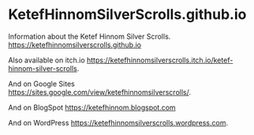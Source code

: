 # KetefHinnomSilverScrolls.github.io
Information about the Ketef Hinnom Silver Scrolls.
https://ketefhinnomsilverscrolls.github.io

Also available on itch.io https://ketefhinnomsilverscrolls.itch.io/ketef-hinnom-silver-scrolls.

And on Google Sites https://sites.google.com/view/ketefhinnomsilverscrolls/.

And on BlogSpot https://ketefhinnom.blogspot.com

And on WordPress https://ketefhinnomsilverscrolls.wordpress.com.
